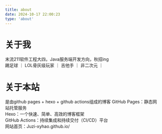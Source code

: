 ```yaml
---
title: about
date: 2024-10-17 22:00:23
type: 'about'
---
```


# 关于我
末流211软件工程大四，Java服务端开发方向，秋招ing  
踢足球 ｜ LOL骨灰级玩家 ｜ 吉他手 ｜ 非二次元 ｜ 



# 关于本站
是由github pages + hexo + github actions组成的博客
GitHub Pages：静态网站托管服务  
Hexo：一个快速、简单、高效的博客框架  
GitHub Actions：持续集成和持续交付（CI/CD）平台  
网站首页：Juzi-xyhao.github.io/
